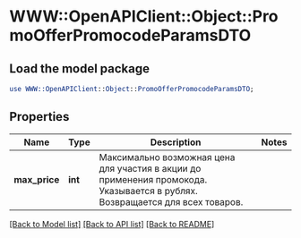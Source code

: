 # WWW::OpenAPIClient::Object::PromoOfferPromocodeParamsDTO

## Load the model package
```perl
use WWW::OpenAPIClient::Object::PromoOfferPromocodeParamsDTO;
```

## Properties
Name | Type | Description | Notes
------------ | ------------- | ------------- | -------------
**max_price** | **int** | Максимально возможная цена для участия в акции до применения промокода.  Указывается в рублях.  Возвращается для всех товаров.  | 

[[Back to Model list]](../README.md#documentation-for-models) [[Back to API list]](../README.md#documentation-for-api-endpoints) [[Back to README]](../README.md)


